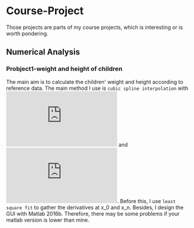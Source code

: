# Course-Project
Those projects are parts of my course projects, which is interesting or is worth pondering.

## Numerical Analysis
### Probject1-weight and height of children

The main aim is to calculate the children' weight and height according to reference data. The main method I use is `cubic spline interpolation` with ![](http://latex.codecogs.com/gif.latex?f'(x_0)) and ![](http://latex.codecogs.com/gif.latex?f'(x_n)). Before this, I use `least square fit` to gather the derivatives at x_0 and x_n. Besides, I design the GUI with Matlab 2016b. Therefore, there may be some problems if your matlab version is lower than mine.
